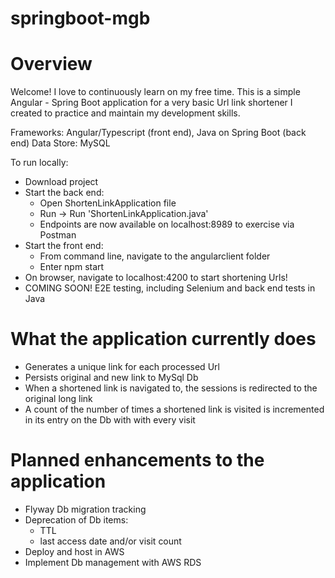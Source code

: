 # springboot-mgb

# Overview

Welcome! I love to continuously learn on my free time.  This is a simple Angular - Spring Boot application for a very basic Url link shortener I created to practice
and maintain my development skills.

Frameworks: Angular/Typescript (front end), Java on Spring Boot (back end)
Data Store: MySQL

To run locally:
- Download project
- Start the back end:
   - Open ShortenLinkApplication file
   - Run -> Run 'ShortenLinkApplication.java'
   - Endpoints are now available on localhost:8989 to exercise via Postman
- Start the front end:
   - From command line, navigate to the angularclient folder
   - Enter npm start
- On browser, navigate to localhost:4200 to start shortening Urls!
- COMING SOON! E2E testing, including Selenium and back end tests in Java
   
# What the application currently does
- Generates a unique link for each processed Url
- Persists original and new link to MySql Db
- When a shortened link is navigated to, the sessions is redirected to the original long link
- A count of the number of times a shortened link is visited is incremented in its entry on the Db with with every visit

# Planned enhancements to the application
- Flyway Db migration tracking
- Deprecation of Db items:
   - TTL
   - last access date and/or visit count
- Deploy and host in AWS
- Implement Db management with AWS RDS


